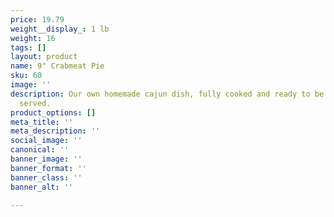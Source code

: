 ```yaml
---
price: 19.79
weight__display_: 1 lb
weight: 16
tags: []
layout: product
name: 9" Crabmeat Pie
sku: 60
image: ''
description: Our own homemade cajun dish, fully cooked and ready to be heated and
  served.
product_options: []
meta_title: ''
meta_description: ''
social_image: ''
canonical: ''
banner_image: ''
banner_format: ''
banner_class: ''
banner_alt: ''

---
```

